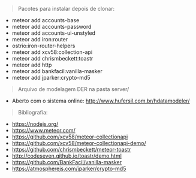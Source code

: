> Pacotes para instalar depois de clonar:

- meteor add accounts-base
- meteor add accounts-password
- meteor add accounts-ui-unstyled
- meteor add iron:router
- ostrio:iron-router-helpers
- meteor add xcv58:collection-api
- meteor add chrismbeckett:toastr
- meteor add http
- meteor add bankfacil:vanilla-masker
- meteor add jparker:crypto-md5

> Arquivo de modelagem DER na pasta server/

- Aberto com o sistema online: http://www.hufersil.com.br/hdatamodeler/

> Bibliografia:

- https://nodejs.org/
- https://www.meteor.com/
- https://github.com/xcv58/meteor-collectionapi
- https://github.com/xcv58/meteor-collectionapi-demo/
- https://github.com/chrismbeckett/meteor-toastr
- http://codeseven.github.io/toastr/demo.html
- https://github.com/BankFacil/vanilla-masker
- https://atmospherejs.com/jparker/crypto-md5